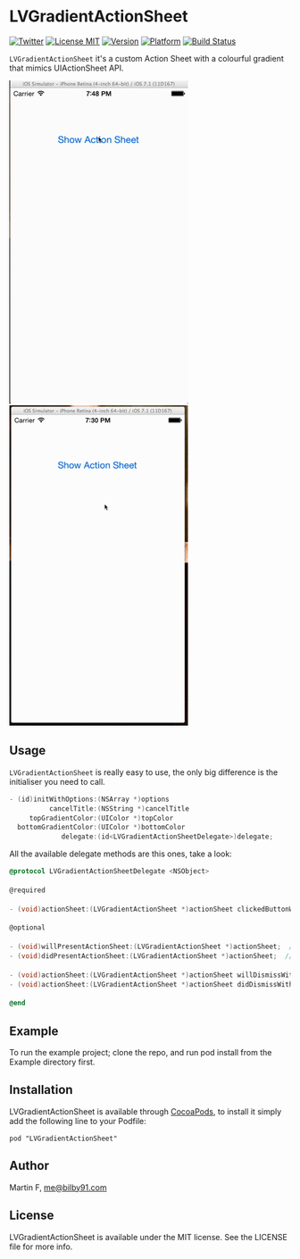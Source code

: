 # LVGradientActionSheet

[![Twitter](https://img.shields.io/badge/contact-@bilby91-green.svg)](http://twitter.com/bilby91)
[![License MIT](https://go-shields.herokuapp.com/license-MIT-blue.png)]()
[![Version](http://cocoapod-badges.herokuapp.com/v/LVGradientActionSheet/badge.png)](http://cocoadocs.org/docsets/LVGradientActionSheet)
[![Platform](http://cocoapod-badges.herokuapp.com/p/LVGradientActionSheet/badge.png)](http://cocoadocs.org/docsets/LVGradientActionSheet) [![Build Status](https://travis-ci.org/bilby91/LVGradientActionSheet.svg)](https://travis-ci.org/bilby91/LVGradientActionSheet)

`LVGradientActionSheet` it's a custom Action Sheet with a colourful gradient that mimics UIActionSheet API.

![Blue](https://github.com/bilby91/LVGradientActionSheet/blob/master/blue-sample.gif?raw=true)
![Red](https://github.com/bilby91/LVGradientActionSheet/blob/master/red-sample.gif?raw=true)

## Usage

`LVGradientActionSheet` is really easy to use, the only big difference is the initialiser you need to call. 

```objective-c
- (id)initWithOptions:(NSArray *)options
          cancelTitle:(NSString *)cancelTitle
     topGradientColor:(UIColor *)topColor
  bottomGradientColor:(UIColor *)bottomColor
             delegate:(id<LVGradientActionSheetDelegate>)delegate;
```

All the available delegate methods are this ones, take a look:

```objective-c
@protocol LVGradientActionSheetDelegate <NSObject>

@required

- (void)actionSheet:(LVGradientActionSheet *)actionSheet clickedButtonWithOption:(NSString *)option;

@optional

- (void)willPresentActionSheet:(LVGradientActionSheet *)actionSheet;  // before animation and showing view
- (void)didPresentActionSheet:(LVGradientActionSheet *)actionSheet;  // after animation

- (void)actionSheet:(LVGradientActionSheet *)actionSheet willDismissWithOption:(NSString *)option; // before animation and hiding view
- (void)actionSheet:(LVGradientActionSheet *)actionSheet didDismissWithWithOption:(NSString *)option;  // after animation

@end
```



## Example 

To run the example project; clone the repo, and run pod install from the Example directory first.

## Installation

LVGradientActionSheet is available through [CocoaPods](http://cocoapods.org), to install
it simply add the following line to your Podfile:

    pod "LVGradientActionSheet"

## Author

Martin F, me@bilby91.com

## License

LVGradientActionSheet is available under the MIT license. See the LICENSE file for more info.
